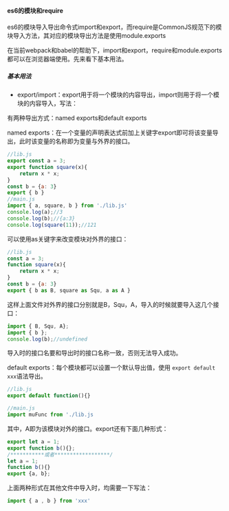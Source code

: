 #### es6的模块和require

​	es6的模块导入导出命令式import和export，而require是CommonJS规范下的模块导入方法，其对应的模块导出方法是使用module.exports

​	在当前webpack和babel的帮助下，import和export，require和module.exports都可以在浏览器端使用。先来看下基本用法。

##### 基本用法

* export/import：export用于将一个模块的内容导出，import则用于将一个模块的内容导入，写法：

有两种导出方式：named exports和default exports

named exports：在一个变量的声明表达式前加上关键字export即可将该变量导出，此时该变量的名称即为变量与外界的接口。

```javascript
//lib.js
export const a = 3;
export function square(x){
    return x * x;
}
const b = {a: 3}
export { b }
//main.js
import { a, square, b } from './lib.js'
console.log(a);//3
console.log(b);//{a:3}
console.log(square(11));//121
```

可以使用as关键字来改变模块对外界的接口：

```javascript
//lib.js
const a = 3;
function square(x){
    return x * x;
}
const b = {a: 3}
export { b as B, square as Squ, a as A }
```

这样上面文件对外界的接口分别就是B，Squ，A，导入的时候就要导入这几个接口：

```javascript
import { B, Squ, A};
import { b };
console.log(b);//undefined
```

导入时的接口名要和导出时的接口名称一致，否则无法导入成功。

default exports：每个模块都可以设置一个默认导出值，使用 `export default xxx`语法导出。

```javascript
//lib.js
export default function(){}

//main.js
import muFunc from './lib.js
```



其中，A即为该模块对外的接口。export还有下面几种形式：

```javascript
export let a = 1;
export function b(){};
/***********或者******************/
let a = 1;
function b(){}
export {a, b};
```

上面两种形式在其他文件中导入时，均需要一下写法：

```javascript
import { a , b } from 'xxx'
```

